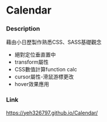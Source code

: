 # Calendar
### Description
  藉由小日歷製作熟悉CSS、SASS基礎觀念
  
  + 絕對定位垂直置中
  + transform屬性
  + CSS數值計算function calc
  + cursor屬性-滑鼠游標更改
  + hover效果應用
  
### Link
https://yeh326797.github.io/Calendar/
